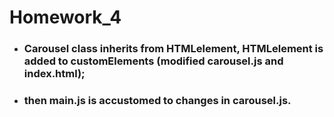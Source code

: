 # Homework_4
* ### Carousel class inherits from HTMLelement, HTMLelement is added to customElements (modified carousel.js and index.html);
* ### then main.js is accustomed to changes in carousel.js.
